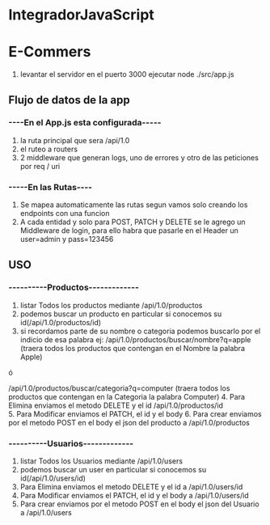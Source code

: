 # IntegradorJavaScript

# E-Commers
1. levantar el servidor en el puerto 3000
ejecutar node ./src/app.js

## Flujo de datos de la app

### ----En el App.js esta configurada----- 
1. la ruta principal que sera /api/1.0 
2. el ruteo a routers
2. 2 middleware que generan logs, uno de errores y otro de las peticiones por req / uri

### -----En las Rutas----
1. Se mapea automaticamente las rutas segun vamos solo creando los endpoints con una funcion
2. A cada entidad y solo para POST, PATCH y DELETE se le agrego un Middleware de login, 
para ello habra que pasarle en el Header un user=admin y pass=123456

## USO

### ----------Productos-------------
1. listar Todos los productos mediante /api/1.0/productos
2. podemos buscar un producto en particular si conocemos su id(/api/1.0/productos/id)
3. si recordamos parte de su nombre o categoria podemos buscarlo por el indicio de esa palabra
ej:
/api/1.0/productos/buscar/nombre?q=apple  (traera todos los productos que contengan en el Nombre la palabra Apple)

ó

/api/1.0/productos/buscar/categoria?q=computer (traera todos los productos que contengan en la Categoria la palabra Computer)
4. Para Elimina enviamos el metodo DELETE y el id /api/1.0/productos/id  
5. Para Modificar enviamos el PATCH, el id y el body
6. Para crear enviamos por el metodo POST en el body el json del producto a /api/1.0/productos

### ----------Usuarios-------------
1. listar Todos los Usuarios mediante /api/1.0/users
2. podemos buscar un user en particular si conocemos su id(/api/1.0/users/id)
3. Para Elimina enviamos el metodo DELETE y el id a /api/1.0/users/id  
4. Para Modificar enviamos el PATCH, el id y el body a /api/1.0/users/id
5. Para crear enviamos por el metodo POST en el body el json del Usuario a /api/1.0/users
